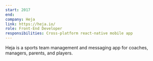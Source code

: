```yaml
---
start: 2017
end:
company: Heja
link: https://heja.io/
role: Front-End Developer
responsibilities: Cross-platform react-native mobile app
---
```


Heja is a sports team management and messaging app for coaches, managers, parents, and players.

